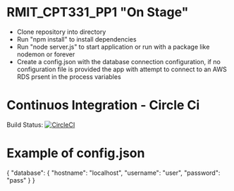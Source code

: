 # RMIT_CPT331_PP1 "On Stage"
- Clone repository into directory
- Run "npm install" to install dependencies
- Run "node server.js" to start application or run with a package like nodemon or forever
- Create a config.json with the database connection configuration, if no configuration file is provided the app with attempt to connect to an AWS RDS prsent in the process variables 

# Continuos Integration - Circle Ci
Build Status: [![CircleCI](https://circleci.com/gh/punshonjm/RMIT_CPT331_PP1/tree/master.svg?style=svg)](https://circleci.com/gh/punshonjm/RMIT_CPT331_PP1/tree/master)

# Example of config.json
{
    "database": {
        "hostname": "localhost",
        "username": "user",
        "password": "pass"
    }
}
